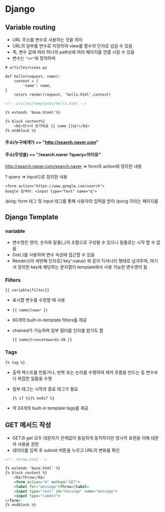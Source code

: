 # Django

## Variable routing

- URL 주소를 변수로 사용하는 것을 의미
- URL의 일부를 변수로 지정하여 view를 함수의 인자로 넘길 수 있음
- 즉, 변수 값에 따라 하나의 path()에 여러 페이지를 연결 시킬 수 있음
- 변수는 `"<>"`에 정의하며 

```html
# articles/views.py

def hello(request, name):
	context = {
		'name': name,
}
	return render(request, 'hello.html',context)

<!-- aricles/templates/hello.html -->

{% extends 'base.hteml'%}

{% block content%}
	<h1>만나서 반가워요 {{ name }}님!</h1>
{% endblock %}
```

#### 주소(누구에게?) => "http://search.naver.com"

#### 주소(무엇을) =>  "/search.naver ?query=아이유"

http://search.naver.com/search.naver => form의 action에 정의한 내용

? query => input으로 정의한 내용 

````
<form action="https://www.google.com/search">
Google 검색어: <input type="Text" name="q">

````

/ping: form 태그 및 input 태그를 통해 사용자의 입력을 받아 /pong 이라는 페이지를 



## Django Template

### variable

- 변수명은 영어, 숫자와 밑줄(_)의 조합으로 구성될 수 있으나 밑줄로는 시작 할 수 없음
- Dot(.)를 사용하여 변수 속성에 접근할 수 있음
- Render()의 세번째 인자로{'key':value} 와 같이 딕셔너리 형태로 넘겨주며, 여기서 정의한 key에 해당하는 문자열이 template에서 사용 가능한 변수명이 됨 

### Filters

```
{{ variable|filter}}
```

- 표시할 변수를 수정할 때 사용

- ```
  {{ name|lower }}
  ```

- 60개의 built-in-template filters를 제공

- chained가 가능하며 일부 필터를 인자를 받기도 함

  ```
  {{ name|truncatewords:30 }}
  ```



### Tags

```
{% tag %}
```

- 출력 텍스트를 만들거나, 반복 또는 논리를 수행하여 제어 흐름을 만드는 등 변수보다 복잡한 일들을 수행 

- 일부 태그는 시작과 종료 태그가 필요

  ```
  {% if %}{% endif %}
  ```

- 약 24개의 built-in template tags를 제공



## GET 메서드 작성

- GET과 get 모두 대문자가 관계없이 동일하게 동작하지만 명시적 표현을 이해 대문자 사용을 권장
- 데이터를 입력 후 submit 버튼을 누르고 URL의 변화를 확인

````html
<!-- throw.html -->

{% extends 'base.html' %}
{% block content %}
	<h1>Throw</h1>
	<form action="#" method="GET">
    <label for="message">Throw</label>
    <input type="text" id="message" name="message">
    <input type="submit">
</form>
{% endblock %}
````

